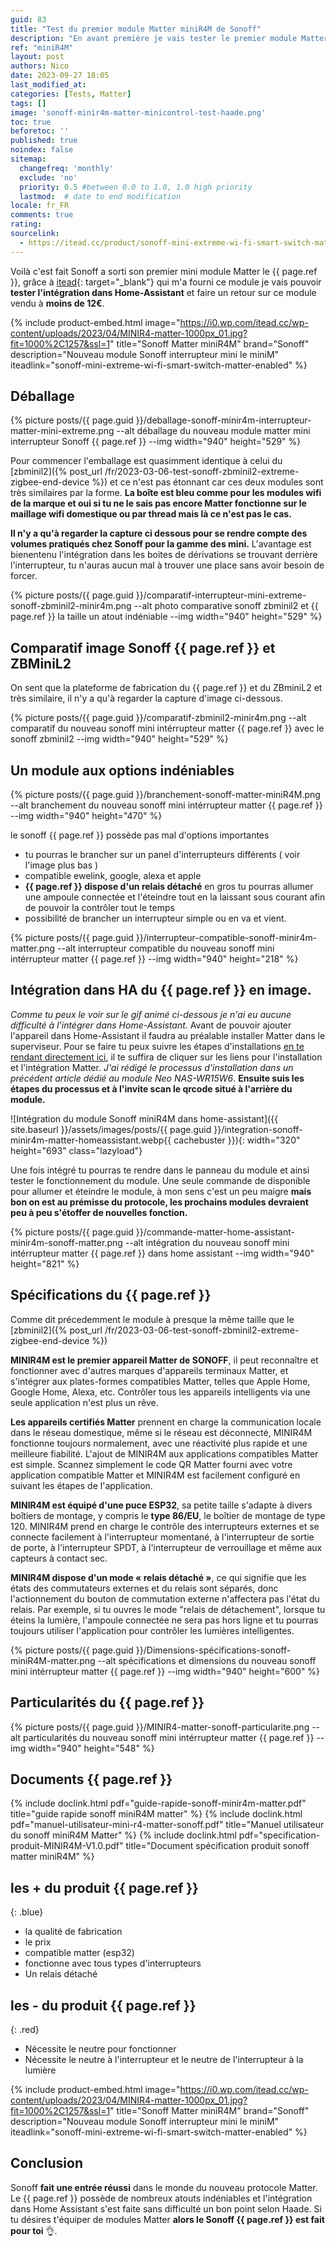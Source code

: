 ```yaml
---
guid: 83
title: "Test du premier module Matter miniR4M de Sonoff"
description: "En avant première je vais tester le premier module Matter de Sonoff le miniR4M et une intégration dans Home Assistant"
ref: "miniR4M"
layout: post
authors: Nico
date: 2023-09-27 18:05
last_modified_at: 
categories: [Tests, Matter]
tags: []
image: 'sonoff-minir4m-matter-minicontrol-test-haade.png'
toc: true
beforetoc: ''
published: true
noindex: false
sitemap:
  changefreq: 'monthly'
  exclude: 'no'
  priority: 0.5 #between 0.0 to 1.0, 1.0 high priority
  lastmod:  # date to end modification
locale: fr_FR
comments: true
rating:  
sourcelink:
  - https://itead.cc/product/sonoff-mini-extreme-wi-fi-smart-switch-matter-enabled/ref/122/
---
```


Voilà c'est fait Sonoff a sorti son premier mini module Matter le {{ page.ref }}, grâce à [itead](https://itead.cc/product/sonoff-mini-extreme-wi-fi-smart-switch-matter-enabled/ref/122/){: target="_blank"} qui m'a fourni ce module je vais pouvoir **tester l'intégration dans Home-Assistant** et faire un retour sur ce module vendu à **moins de 12€**.

{% include product-embed.html image="https://i0.wp.com/itead.cc/wp-content/uploads/2023/04/MINIR4-matter-1000px_01.jpg?fit=1000%2C1257&ssl=1" title="Sonoff Matter miniR4M" brand="Sonoff" description="Nouveau module Sonoff interrupteur mini le miniM" iteadlink="sonoff-mini-extreme-wi-fi-smart-switch-matter-enabled" %}

## Déballage

{% picture posts/{{ page.guid }}/deballage-sonoff-minir4m-interrupteur-matter-mini-extreme.png --alt déballage du nouveau module matter mini interrupteur Sonoff {{ page.ref }} --img width="940" height="529" %}

Pour commencer l'emballage est quasimment identique à celui du [zbminil2]({% post_url /fr/2023-03-06-test-sonoff-zbminil2-extreme-zigbee-end-device %}) et ce n'est pas étonnant car ces deux modules sont très similaires par la forme. **La boîte est bleu comme pour les modules wifi de la marque et oui si tu ne le sais pas encore Matter fonctionne sur le maillage wifi domestique ou par thread mais là ce n'est pas le cas.**

**Il n'y a qu'à regarder la capture ci dessous pour se rendre compte des volumes pratiqués chez Sonoff pour la gamme des mini.** L'avantage est bienentenu l'intégration dans les boites de dérivations se trouvant derrière l'interrupteur, tu n'auras aucun mal à trouver une place sans avoir besoin de forcer.

{% picture posts/{{ page.guid }}/comparatif-interrupteur-mini-extreme-sonoff-zbminil2-minir4m.png --alt photo comparative sonoff zbminil2 et {{ page.ref }} la taille un atout indéniable --img width="940" height="529" %}

## Comparatif image Sonoff {{ page.ref }} et ZBMiniL2

On sent que la plateforme de fabrication du {{ page.ref }} et du ZBminiL2 et très similaire, il n'y a qu'à regarder la capture d'image ci-dessous.

{% picture posts/{{ page.guid }}/comparatif-zbminil2-minir4m.png --alt comparatif du nouveau sonoff mini intérrupteur matter {{ page.ref }} avec le sonoff zbminil2 --img width="940" height="529" %}

## Un module aux options indéniables

{% picture posts/{{ page.guid }}/branchement-sonoff-matter-miniR4M.png --alt branchement du nouveau sonoff mini intérrupteur matter {{ page.ref }} --img width="940" height="470" %}

le sonoff {{ page.ref }} possède pas mal d'options importantes
- tu pourras le brancher sur un panel d'interrupteurs différents ( voir l'image plus bas )
- compatible ewelink, google, alexa et apple
- **{{ page.ref }} dispose d'un relais détaché** en gros tu pourras allumer une ampoule connectée et l'éteindre tout en la laissant sous courant afin de pouvoir la contrôler tout le temps
- possibilité de brancher un interrupteur simple ou en va et vient.

{% picture posts/{{ page.guid }}/interrupteur-compatible-sonoff-minir4m-matter.png --alt interrupteur compatible du nouveau sonoff mini intérrupteur matter {{ page.ref }} --img width="940" height="218" %}

## Intégration dans HA du {{ page.ref }} en image.

*Comme tu peux le voir sur le gif animé ci-dessous je n'ai eu aucune difficulté à l'intégrer dans Home-Assistant.* Avant de pouvoir ajouter l'appareil dans Home-Assistant il faudra au préalable installer Matter dans le superviseur. Pour se faire tu peux suivre les étapes d'installations [en te rendant directement ici](installation-test-neo-wifi-matter-NAS-WR15W6-dans-home-assistant#1-installation-serveur-matter), il te suffira de cliquer sur les liens pour l'installation et l'intégration Matter. *J'ai rédigé le processus d'installation dans un précédent article dédié au module Neo NAS-WR15W6*.
**Ensuite suis les étapes du processus et à l'invite scan le qrcode situé à l'arrière du module.**

![Intégration du module Sonoff miniR4M dans home-assistant]({{ site.baseurl }}/assets/images/posts/{{ page.guid }}/integration-sonoff-minir4m-matter-homeassistant.webp{{ cachebuster }}){: width="320" height="693" class="lazyload"}

Une fois intégré tu pourras te rendre dans le panneau du module  et ainsi tester le fonctionnement du module. Une seule commande de disponible pour allumer et éteindre le module, à mon sens c'est un peu maigre **mais bon on est au prémisse du protocole, les prochains modules devraient peu à peu s'étoffer de nouvelles fonction.**

{% picture posts/{{ page.guid }}/commande-matter-home-assistant-minir4m-sonoff-matter.png --alt intégration du nouveau sonoff mini intérrupteur matter {{ page.ref }} dans home assistant --img width="940" height="821" %}

## Spécifications du {{ page.ref }}

Comme dit précedemment le module à presque la même taille que le [zbminil2]({% post_url /fr/2023-03-06-test-sonoff-zbminil2-extreme-zigbee-end-device %})

**MINIR4M est le premier appareil Matter de SONOFF**, il peut reconnaître et fonctionner avec d'autres marques d'appareils terminaux Matter, et s'intégrer aux plates-formes compatibles Matter, telles que Apple Home, Google Home, Alexa, etc. Contrôler tous les appareils intelligents via une seule application n'est plus un rêve. 

**Les appareils certifiés Matter** prennent en charge la communication locale dans le réseau domestique, même si le réseau est déconnecté, MINIR4M fonctionne toujours normalement, avec une réactivité plus rapide et une meilleure fiabilité. L'ajout de MINIR4M aux applications compatibles Matter est simple. Scannez simplement le code QR Matter fourni avec votre application compatible Matter et MINIR4M est facilement configuré en suivant les étapes de l'application.

**MINIR4M est équipé d'une puce ESP32**, sa petite taille s'adapte à divers boîtiers de montage, y compris le **type 86/EU**, le boîtier de montage de type 120. MINIR4M prend en charge le contrôle des interrupteurs externes et se connecte facilement à l'interrupteur momentané, à l'interrupteur de sortie de porte, à l'interrupteur SPDT, à l'interrupteur de verrouillage et même aux capteurs à contact sec.

**MINIR4M dispose d'un mode « relais détaché »**, ce qui signifie que les états des commutateurs externes et du relais sont séparés, donc l'actionnement du bouton de commutation externe n'affectera pas l'état du relais. Par exemple, si tu ouvres le mode "relais de détachement", lorsque tu éteins la lumière, l'ampoule connectée ne sera pas hors ligne et tu pourras toujours utiliser l'application pour contrôler les lumières intelligentes.

{% picture posts/{{ page.guid }}/Dimensions-spécifications-sonoff-miniR4M-matter.png --alt spécifications et dimensions du nouveau sonoff mini intérrupteur matter {{ page.ref }} --img width="940" height="600" %}

## Particularités du {{ page.ref }}

{% picture posts/{{ page.guid }}/MINIR4-matter-sonoff-particularite.png --alt particularités du nouveau sonoff mini intérrupteur matter {{ page.ref }} --img width="940" height="548" %}


## Documents {{ page.ref }}

{% include doclink.html pdf="guide-rapide-sonoff-minir4m-matter.pdf" title="guide rapide sonoff miniR4M matter" %}
{% include doclink.html pdf="manuel-utilisateur-mini-r4-matter-sonoff.pdf" title="Manuel utilisateur du sonoff miniR4M Matter" %}
{% include doclink.html pdf="specification-produit-MINIR4M-V1.0.pdf" title="Document spécification produit sonoff matter miniR4M" %}

## **les + du produit** {{ page.ref }}
{: .blue}
- la qualité de fabrication
- le prix
- compatible matter (esp32)
- fonctionne avec tous types d'interrupteurs
- Un relais détaché


## **les - du produit** {{ page.ref }}
{: .red}

- Nécessite le neutre pour fonctionner
- Nécessite le neutre à l'interrupteur et le neutre de l'interrupteur à la lumière

{% include product-embed.html image="https://i0.wp.com/itead.cc/wp-content/uploads/2023/04/MINIR4-matter-1000px_01.jpg?fit=1000%2C1257&ssl=1" title="Sonoff Matter miniR4M" brand="Sonoff" description="Nouveau module Sonoff interrupteur mini le miniM" iteadlink="sonoff-mini-extreme-wi-fi-smart-switch-matter-enabled" %}

## Conclusion

Sonoff **fait une entrée réussi** dans le monde du nouveau protocole Matter. Le {{ page.ref }} possède de nombreux atouts indéniables et l'intégration dans Home Assistant s'est faite sans difficulté un bon point selon Haade. Si tu désires t'équiper de modules Matter **alors le Sonoff {{ page.ref }} est fait pour toi** 👌.

